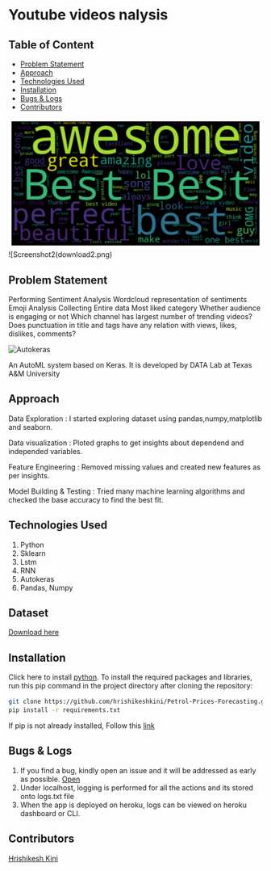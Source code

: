 # Youtube videos nalysis

## Table of Content
  * [Problem Statement](#problem-statement)
  * [Approach](#approach)
  * [Technologies Used](#technologies-used)
  * [Installation](#installation)
  * [Bugs & Logs](#bugs--logs)
  * [Contributors](#contributors)

![Screenshot](download.png)
![Screenshot2(download2.png)

## Problem Statement
Performing Sentiment Analysis
Wordcloud representation of sentiments
Emoji Analysis
Collecting Entire data
Most liked category
Whether audience is engaging or not
Which channel has largest number of trending videos?
Does punctuation in title and tags have any relation with views, likes, dislikes, comments?


![Autokeras](autokeras.png)

An AutoML system based on Keras. It is developed by DATA Lab at Texas A&M University

## Approach
Data Exploration : I started exploring dataset using pandas,numpy,matplotlib and seaborn.

Data visualization : Ploted graphs to get insights about dependend and independed variables.

Feature Engineering : Removed missing values and created new features as per insights.

Model Building & Testing : Tried many machine learning algorithms and checked the base accuracy to find the best fit.


## Technologies Used
 
   1. Python 
   2. Sklearn
   3. Lstm
   4. RNN
   5. Autokeras
   6. Pandas, Numpy 

## Dataset
[Download here](https://github.com/hrishikeshkini/Petrol-Prices-Forecasting/blob/main/train_data.csv)

## Installation
Click here to install [python](https://www.python.org/downloads/). To install the required packages and libraries, run this pip command in the project directory after cloning the repository:
```bash
git clone https://github.com/hrishikeshkini/Petrol-Prices-Forecasting.git
pip install -r requirements.txt
```
If pip is not already installed, Follow this [link](https://pip.pypa.io/en/stable/installation/)

## Bugs & Logs

1. If you find a bug, kindly open an issue and it will be addressed as early as possible. [Open](https://github.com/hrishikeshkini/Petrol-Prices-Forecasting/issues)
2. Under localhost, logging is performed for all the actions and its stored onto logs.txt file
3. When the app is deployed on heroku, logs can be viewed on  heroku dashboard or CLI.

## Contributors
  [Hrishikesh Kini](https://github.com/hrishikeshkini)


